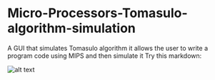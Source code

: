 # Micro-Processors-Tomasulo-algorithm-simulation
A GUI that simulates Tomasulo algorithm it allows the user to write a program code using MIPS and then simulate it
Try this markdown:


![alt text](https://github.com/[username]/[reponame]/blob/[branch]/image.jpg?raw=true)
